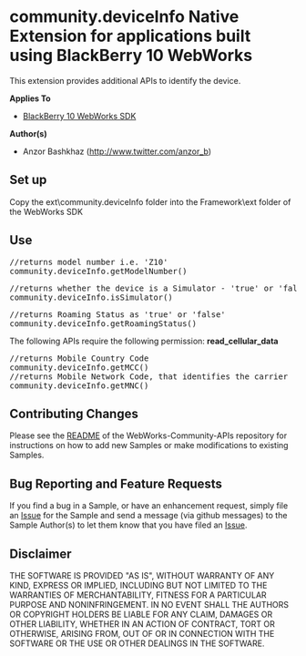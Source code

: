 # community.deviceInfo Native Extension for applications built using BlackBerry 10 WebWorks

This extension provides additional APIs to identify the device.

**Applies To**

* [BlackBerry 10 WebWorks SDK](https://developer.blackberry.com/html5/download/sdk) 

**Author(s)** 

* Anzor Bashkhaz (http://www.twitter.com/anzor_b)

## Set up

Copy the ext\community.deviceInfo folder into the Framework\ext folder of the WebWorks SDK

## Use

<pre>
//returns model number i.e. 'Z10'
community.deviceInfo.getModelNumber()
</pre> 

<pre>
//returns whether the device is a Simulator - 'true' or 'false'
community.deviceInfo.isSimulator()
</pre> 

<pre>
//returns Roaming Status as 'true' or 'false'
community.deviceInfo.getRoamingStatus()
</pre> 


The following APIs require the following permission:
<b>read_cellular_data</b>

<pre>
//returns Mobile Country Code
community.deviceInfo.getMCC()
//returns Mobile Network Code, that identifies the carrier
community.deviceInfo.getMNC()
</pre>	

## Contributing Changes

Please see the [README](https://github.com/blackberry/WebWorks-Community-APIs) of the WebWorks-Community-APIs repository for instructions on how to add new Samples or make modifications to existing Samples.


## Bug Reporting and Feature Requests

If you find a bug in a Sample, or have an enhancement request, simply file an [Issue](https://github.com/blackberry/WebWorks-Community-APIs//issues) for the Sample and send a message (via github messages) to the Sample Author(s) to let them know that you have filed an [Issue](https://github.com/blackberry/WebWorks-Community-APIs//issues).

## Disclaimer

THE SOFTWARE IS PROVIDED "AS IS", WITHOUT WARRANTY OF ANY KIND, EXPRESS OR IMPLIED, INCLUDING BUT NOT LIMITED TO THE WARRANTIES OF MERCHANTABILITY, FITNESS FOR A PARTICULAR PURPOSE AND NONINFRINGEMENT. IN NO EVENT SHALL THE AUTHORS OR COPYRIGHT HOLDERS BE LIABLE FOR ANY CLAIM, DAMAGES OR OTHER LIABILITY, WHETHER IN AN ACTION OF CONTRACT, TORT OR OTHERWISE, ARISING FROM, OUT OF OR IN CONNECTION WITH THE SOFTWARE OR THE USE OR OTHER DEALINGS IN THE SOFTWARE.